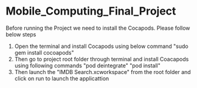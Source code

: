 # Mobile_Computing_Final_Project
Before running the Project we need to install the Cocapods. Please follow below steps

1. Open the terminal and install Cocapods using below command 
      "sudo gem install cocoapods"
2. Then go to project root folder through terminal and install Coacapods using following commands 
      "pod deintegrate" 
      "pod install"
3. Then launch the "IMDB Search.xcworkspace" from the root folder and click on run to launch the applicattion
